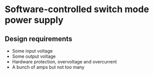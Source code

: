 # Software-controlled switch mode power supply

## Design requirements

- Some input voltage
- Some output voltage
- Hardware protection, overvoltage and overcurrent
- A bunch of amps but not too many